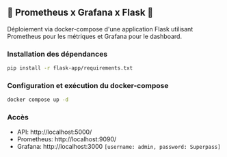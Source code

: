 ## 🚀 Prometheus x Grafana x Flask 🚀

Déploiement via docker-compose d'une application Flask utilisant Prometheus pour les métriques et Grafana pour le dashboard.

### Installation des dépendances

```bash
pip install -r flask-app/requirements.txt
```

### Configuration et exécution du docker-compose

```bash
docker compose up -d
```

### Accès

* API: http://localhost:5000/
* Prometheus: http://localhost:9090/
* Grafana: http://localhost:3000 `[username: admin, password: Superpass]`
